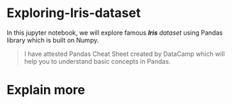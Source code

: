 # Exploring-Iris-dataset
In this jupyter notebook, we will explore famous ***Iris** dataset* using Pandas library which is built on Numpy.
> I have attested Pandas Cheat Sheet created by DataCamp which will help you to understand basic concepts in Pandas.

# Explain more
